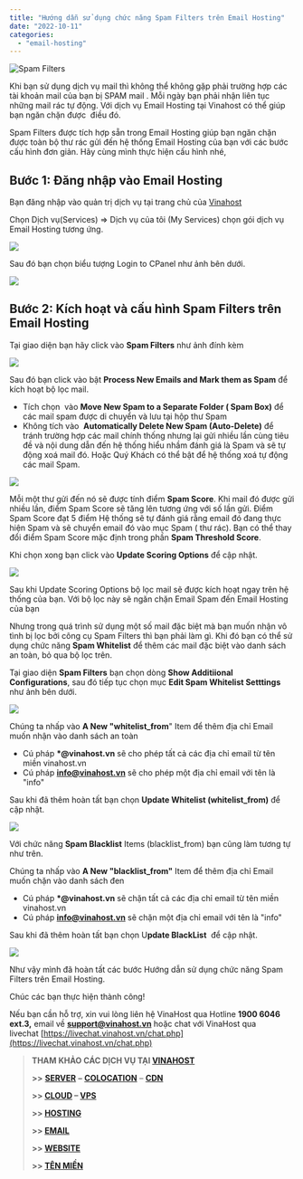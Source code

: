 ```yaml
---
title: "Hướng dẫn sử dụng chức năng Spam Filters trên Email Hosting"
date: "2022-10-11"
categories: 
  - "email-hosting"
---
```


![Spam Filters](images/Gwn.jpg)

Khi bạn sử dụng dịch vụ mail thì không thể không gặp phải trường hợp các tài khoản mail của bạn bị SPAM mail . Mỗi ngày bạn phải nhận liên tục những mail rác tự động. Với dịch vụ Email Hosting tại Vinahost có thể giúp bạn ngăn chặn được  điều đó.

Spam Filters được tích hợp sẵn trong Email Hosting giúp bạn ngăn chặn được toàn bộ thư rác gửi đến hệ thống Email Hosting của bạn với các bước cấu hình đơn giản. Hãy cùng mình thực hiện cấu hình nhé,

## **Bước 1: Đăng nhập vào Email Hosting**

Bạn đăng nhập vào quản trị dịch vụ tại trang chủ của [Vinahost](https://vinahost.vn/)

Chọn Dịch vụ(Services) => Dịch vụ của tôi (My Services) chọn gói dịch vụ Email Hosting tương ứng.

![](images/my_products_services.png)

Sau đó bạn chọn biểu tượng Login to CPanel như ảnh bên dưới.

![](images/Login_to_Cpanel.png)

## **Bước 2: Kích hoạt và cấu hình Spam Filters trên Email Hosting**

Tại giao diện bạn hãy click vào **Spam Filters** như ảnh đính kèm

![](images/Spam_filters.png)

Sau đó bạn click vào bật **Process New Emails and Mark them as Spam** để kích hoạt bộ lọc mail. 

- Tích chọn  vào **Move New Spam to a Separate Folder ( Spam Box)** để các mail spam được di chuyển và lưu tại hộp thư Spam
- Không tích vào  **Automatically Delete New Spam (Auto-Delete)** để tránh trường hợp các mail chính thống nhưng lại gửi nhiều lần cùng tiêu đề và nội dung dẫn đến hệ thống hiểu nhầm đánh giá là Spam và sẽ tự động xoá mail đó. Hoặc Quý Khách có thể bật để hệ thống xoá tự động các mail Spam.
    

![](images/kich_hoat_Spam_Filters.png)

Mỗi một thư gửi đến nó sẽ được tính điểm **Spam Score**. Khi mail đó được gửi nhiều lần, điểm Spam Score sẽ tăng lên tương ứng với số lần gửi. Điểm Spam Score đạt 5 điểm Hệ thống sẽ tự đánh giá rằng email đó đang thực hiện Spam và sẽ chuyển email đó vào mục Spam ( thư rác). Bạn có thể thay đổi điểm Spam Score mặc định trong phần **Spam Threshold Score**.

Khi chọn xong bạn click vào **Update Scoring Options** để cập nhật.

![](images/Spam_Threshold_core.png)

Sau khi Update Scoring Options bộ lọc mail sẽ được kích hoạt ngay trên hệ thống của bạn. Với bộ lọc này sẽ ngăn chặn Email Spam đến Email Hosting của bạn

Nhưng trong quá trình sử dụng một số mail đặc biệt mà bạn muốn nhận vô tình bị lọc bởi công cụ Spam Filters thì bạn phải làm gì. Khi đó bạn có thể sử dụng chức năng **Spam Whitelist** để thêm các mail đặc biệt vào danh sách an toàn, bỏ qua bộ lọc trên.

Tại giao diện **Spam Filters** bạn chọn dòng **Show Additiional Configurations**, sau đó tiếp tục chọn mục **Edit Spam Whitelist Setttings** như ảnh bên dưới.

![](images/Whitelist.png)

Chúng ta nhấp vào **A New "whitelist\_from**" Item để thêm địa chỉ Email muốn nhận vào danh sách an toàn

- Cú pháp **\*@vinahost.vn** sẽ cho phép tất cả các địa chỉ email từ tên miền vinahost.vn
- Cú pháp **info@vinahost.vn** sẽ cho phép một địa chỉ email với tên là "info"

Sau khi đã thêm hoàn tất bạn chọn **Update Whitelist (whitelist\_from)** để cập nhật.

![](images/edit_whitelist.png)

Với chức năng **Spam Blacklist** Items (blacklist\_from) bạn cũng làm tương tự như trên.

Chúng ta nhấp vào **A New "blacklist\_from"** Item để thêm địa chỉ Email muốn chặn vào danh sách đen

- Cú pháp **\*@vinahost.vn** sẽ chặn tất cả các địa chỉ email từ tên miền vinahost.vn
- Cú pháp **info@vinahost.vn** sẽ chặn một địa chỉ email với tên là "info"

Sau khi đã thêm hoàn tất bạn chọn U**pdate BlackList**  để cập nhật.

![](images/edit_blacklist.png)

Như vậy mình đã hoàn tất các bước Hướng dẫn sử dụng chức năng Spam Filters trên Email Hosting.

Chúc các bạn thực hiện thành công!

Nếu bạn cần hỗ trợ, xin vui lòng liên hệ VinaHost qua Hotline **1900 6046** **ext.3,** email về **support@vinahost.vn** hoặc chat với VinaHost qua livechat [https://livechat.vinahost.vn/chat.php](https://livechat.vinahost.vn/chat.php)

> **THAM KHẢO CÁC DỊCH VỤ TẠI [VINAHOST](https://vinahost.vn/)**
> 
> **\>>** [**SERVER**](https://vinahost.vn/thue-may-chu-rieng/) **–** [**COLOCATION**](https://vinahost.vn/colocation.html) – [**CDN**](https://vinahost.vn/dich-vu-cdn-chuyen-nghiep)
> 
> **\>> [CLOUD](https://vinahost.vn/cloud-server-gia-re/) – [VPS](https://vinahost.vn/vps-ssd-chuyen-nghiep/)**
> 
> **\>> [HOSTING](https://vinahost.vn/wordpress-hosting)**
> 
> **\>> [EMAIL](https://vinahost.vn/email-hosting)**
> 
> **\>> [WEBSITE](http://vinawebsite.vn/)**
> 
> **\>> [TÊN MIỀN](https://vinahost.vn/ten-mien-gia-re/)**
